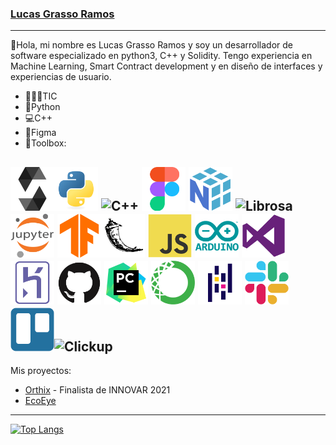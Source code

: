 ### [Lucas Grasso Ramos](https://lucasgrasso.com.ar/)
---

👋Hola, mi nombre es Lucas Grasso Ramos y soy un desarrollador de software especializado en python3, C++ y Solidity. Tengo experiencia en Machine Learning, Smart Contract development y en diseño de interfaces y experiencias de usuario.

- 👨🏻‍🎓TIC 
- 🐍Python
- 💻C++
- 🎨Figma
- 🧰Toolbox:<br/>  

<img src="https://github.com/devicons/devicon/blob/master/icons/solidity/solidity-original.svg" height="70px" alt="Solidity"><img src="https://github.com/devicons/devicon/blob/master/icons/python/python-original.svg" height="70px" alt="Python"> <img src="https://github.com/isocpp/logos/blob/master/cpp_logo.svg" height="70px" alt="C++">
<img src="https://github.com/devicons/devicon/blob/master/icons/figma/figma-original.svg" height="70px" alt="Figma"> <img src="https://github.com/devicons/devicon/blob/master/icons/numpy/numpy-original.svg" height="70px" alt="Numpy"> <img src="https://products.fileformat.com/audio/python/librosa/header-image.png" height="70px" alt="Librosa"> <img src="https://github.com/devicons/devicon/blob/master/icons/jupyter/jupyter-original-wordmark.svg" height="70px" alt="Jupyter"> <img src="https://github.com/devicons/devicon/blob/master/icons/tensorflow/tensorflow-original.svg" height="70px" alt="Tensorflow"><img src="https://github.com/devicons/devicon/blob/master/icons/flask/flask-original.svg" height="70px" alt="Flask"> <img src="https://github.com/devicons/devicon/blob/master/icons/javascript/javascript-original.svg" height="70px" alt="JavaScript"> <img src="https://github.com/devicons/devicon/blob/master/icons/arduino/arduino-original-wordmark.svg" height="70px" alt="Arduino"> <img src="https://github.com/devicons/devicon/blob/master/icons/visualstudio/visualstudio-plain.svg" height="70px" alt="Visual Studio"> <img src="https://github.com/devicons/devicon/blob/master/icons/heroku/heroku-original.svg" height="70px" alt="Heroku"> <img src="https://github.com/devicons/devicon/blob/master/icons/github/github-original.svg" height="70px" alt="GitHub"> <img src="https://github.com/devicons/devicon/blob/master/icons/pycharm/pycharm-original.svg" height="70px" alt="Pycharm"> <img src="https://github.com/devicons/devicon/blob/master/icons/anaconda/anaconda-original.svg" height="70px" alt="Conda">  <img src="https://github.com/devicons/devicon/blob/master/icons/pandas/pandas-original.svg" height="70px" alt="Pandas">
<img src="https://github.com/devicons/devicon/blob/master/icons/slack/slack-original.svg" height="70px" alt="Slack"><img src="https://github.com/devicons/devicon/blob/master/icons/trello/trello-plain.svg" height="70px" alt="Trello"><img src="https://clickup.com/landing/images/for-se-page/clickup.png" height="80px" alt="Clickup">
<br/>  
---

Mis proyectos:
- [Orthix](https://orthix.herokuapp.com) - Finalista de INNOVAR 2021
- [EcoEye](https://eco-eye.herokuapp.com)

---
[![Top Langs](https://github-readme-stats.vercel.app/api/top-langs/?username=LucasGrasso&layout=compact&theme=vision-friendly-dark)](https://github.com/anuraghazra/github-readme-stats)
